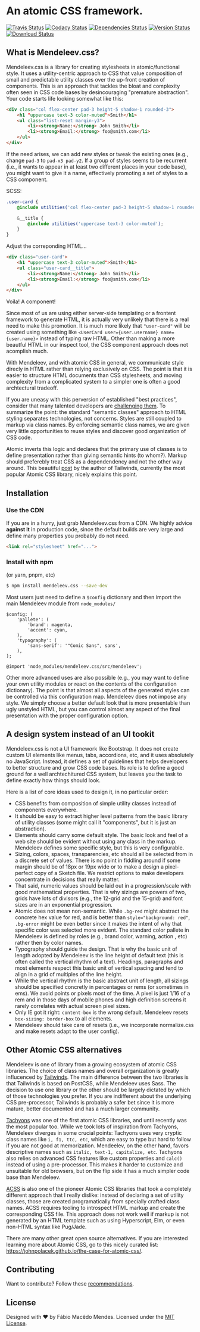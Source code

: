 # An atomic CSS framework.

[![Travis Status](https://travis-ci.org/fabiommendes/mendeleev.css.svg?branch=master)](https://travis-ci.org/fabiommendes/mendeleev.css?branch=master)
[![Codacy Status](https://img.shields.io/codacy/grade/848fb4bd6902434fab0bcfb5461284fe/master.svg)](https://www.codacy.com/app/fabiommendes/mendeleev.css/dashboard)
[![Dependencies Status](https://david-dm.org/fabiommendes/mendeleev.css.svg)](https://david-dm.org/fabiommendes/mendeleev.css)
[![Version Status](https://badge.fury.io/js/mendeleev.svg)](https://www.npmjs.com/package/mendeleev.css)
[![Download Status](https://img.shields.io/npm/dt/mendeleev.css.svg)](https://www.npmjs.com/package/mendeleev.css)


## What is Mendeleev.css?

Mendeleev.css is a library for creating stylesheets in atomic/functional style.
It uses a utility-centric approach to CSS that value composition of small and
predictable utility classes over the up-front creation of components. This is
an approach that tackles the bloat and complexity often seen in CSS code bases
by desincouraging "premature abstraction". Your code starts life looking somewhat
like this:

```html
<div class="col flex-center pad-3 height-5 shadow-1 rounded-3">
    <h1 "uppercase text-3 color-muted">Smith</h1>
    <ul class="list-reset margin-y3">
        <li><strong>Name:</strong> John Smith</li>
        <li><strong>Email:</strong> foo@smith.com</li>
    </ul>
</div>
```

If the need arises, we can add new styles or tweak the existing ones (e.g.,
change `pad-3` to `pad-x3 pad-y2`. If a group of styles seems to be recurrent
(i.e., it wants to appear in at least two different places in your code base),
you might want to give it a name, effectively promoting a set of styles to a
CSS component.

SCSS:

```scss
.user-card {
    @include utilities('col flex-center pad-3 height-5 shadow-1 rounded-3');

    &__title {
        @include utilities('uppercase text-3 color-muted');
    }
}
```

Adjust the correponding HTML...

```html
<div class="user-card">
    <h1 "uppercase text-3 color-muted">Smith</h1>
    <ul class="user-card__title">
        <li><strong>Name:</strong> John Smith</li>
        <li><strong>Email:</strong> foo@smith.com</li>
    </ul>
</div>
```

Voila! A component!

Since most of us are using either server-side templating or a frontent framework
to generate HTML, it is actually very unlikely that there is a real need to make
this promotion. It is much more likely that `"user-card"` will be created
using something like `<UserCard user={user.username} name={user.name}>` instead
of typing raw HTML. Other than making a more beautful HTML in our inspect tool,
the CSS component approach does not acomplish much.

With Mendeleev, and with atomic CSS in general, we communicate style direcly in
HTML rather than relying exclusively on CSS. The point is that it is easier to
structure HTML documents than CSS stylesheets, and moving complexity from a
complicated system to a simpler one is often a good archtectural tradeoff.

If you are uneasy with this perversion of established "best practices",
consider that many talented developers are [challenging them](https://www.smashingmagazine.com/2013/10/challenging-css-best-practices-atomic-approach/).
To summarize the point: the standard "semantic classes" approach to HTML styling
separates technologies, not concerns. Styles are still coupled to markup
via class names. By enforcing semantic class names, we are given very little
opportunities to reuse styles and discover good organization of CSS code.

Atomic inverts this logic and declares that the primary use of classes is
to define presentation rather than giving semantic hints (to whom?). Markup
should preferebly treat CSS as a dependendency and not the other way around.
This beautiful [post](https://adamwathan.me/css-utility-classes-and-separation-of-concerns/)
by the author of Tailwinds, currently the most popular Atomic CSS library,
nicely explains this point.


## Installation

### Use the CDN

If you are in a hurry, just grab Mendeleev.css from a CDN. We highly advice
**against it** in production code, since the default builds are very large and
define many properties you probably do not need.

```html
<link rel="stylesheet" href="...">
```


### Install with npm

(or yarn, pnpm, etc)

```sh
$ npm install mendeleev.css --save-dev
```

Most users just need to define a `$config` dictionary and then import the main
Mendeleev module from `node_modules/`

```
$config: (
    'pallete': (
        'brand': magenta,
        'accent': cyan,
    ),
    'typography': (
        'sans-serif': '"Comic Sans", sans',
    ),
);

@import 'node_modules/mendeleev.css/src/mendeleev';
```

Other more advanced uses are also possible (e.g., you may want to define your
own utility modules or react on the contents of the configuration dictionary).
The point is that almost all aspects of the generated styles can be controlled via
this configuration map. Mendeleev does not impose any style. We simply choose a
better default look that is more presentable than ugly unstyled HTML, but you can
control almost any aspect of the final presentation with the proper configuration
option.


## A design system instead of an UI tookit

Mendeleev.css is not a UI framework like Bootstrap. It does not create custom
UI elements like menus, tabs, accordions, etc, and it uses absolutely no
JavaScript. Instead, it defines a set of guidelines that helps developers to better
structure and grow CSS code bases. Its role is to define a good ground for a
well archtechitured CSS system, but leaves you the task to define exactly how
things should look.

Here is a list of core ideas used to design it, in no particular order:

* CSS benefits from composition of simple utility classes instead of components everywhere.
* It should be easy to extract higher level patterns from the basic library of
  utility classes (some might call it "components", but it is just an abstraction).
* Elements should carry some default style. The basic look and feel of a web site
  should be evident without using any class in the markup. Mendeleev defines
  some specific style, but this is very configurable.
* Sizing, colors, spaces, transparencies, etc should all be selected from in a discrete
  set of values. There is no point in fiddling around if some margin should
  be of 18px or 19px wide or to make a design a pixel-perfect copy of a Sketch
  file. We restrict options to make developers concentrate in decisions that
  really matter.
* That said, numeric values should be laid out in a progression/scale with good
  mathematical properties. That is why sizings are powers of two, grids have lots
  of divisors (e.g., the 12-grid and the 15-grid) and font sizes are in an
  exponential progression.
* Atomic does not mean non-semantic. While `.bg-red` might abstract the concrete
  hex value for red, and is better than `style="background: red"`,
  `.bg-error` might be even better since it makes the intent of why that
  specific color was selected more evident. The standard color pallete in
  Mendeleev is defined by roles (e.g., brand color, warning, action , etc) rather
  then by color names.
* Typography should guide the design. That is why the basic unit of length
  adopted by Mendeleev is the line height of default text (this is often called
  the vertical rhythm of a text). Headings, paragraphs and most elements respect
  this basic unit of vertical spacing and tend to align in a grid of multiples
  of the line height.
* While the vertical rhythm is the basic abstract unit of length, all sizings
  should be specified concretly in percentages or rems (or sometimes in ems). We
  avoid points or pixels most of the time. A pixel is just 1/16 of a rem and in
  those days of mobile phones and high definition screens it rarely correlates
  with actual screen pixel sizes.
* Only IE got it right: `content-box` is the wrong default. Mendeleev resets
  `box-sizing: border-box` to all elements.
* Mendeleev should take care of resets (i.e., we incorporate normalize.css and
  make resets adapt to the user config).


## Other Atomic CSS alternatives

Mendeleev is one of library from a growing ecosystem of atomic CSS libraries.
The choice of class names and overall organization is greatly influcenced by
[Tailwinds](https://tailwindcss.com/). The main difference between the two
libraries is that Tailwinds is based on PostCSS, while Mendeleev uses Sass. The
decision to use one library or the other should be largely dictated by which of
those technologies you prefer. If you are indifferent about the underlying CSS
pre-processor, Tailwinds is probably a safer bet since it is more mature,
better documented and has a much larger community.

[Tachyons](https://tachyons.io) was one of the first atomic CSS libraries, and
until recently was the most popular too. While we took lots of inspiration from
Tachyons, Mendeleev diverges in some crucial points: Tachyons uses very cryptic
class names like `i, f1, ttc, etc`, which are easy to type but hard to follow if
you are not good at memorization. Mendeelev, on the other hand, favors descriptive
names such as `italic, text-1, capitalize, etc`. Tachyons also relies on
advanced CSS features like custom properties and `calc()` instead of using a
pre-processor. This makes it harder to customize and unsuitable for old browsers,
but on the flip side it has a much simpler code base than Mendeleev.

[ACSS](https://acss.io/) is also one of the pioneer Atomic CSS libraries that
took a completely different approach that I really dislike: instead of declaring
a set of utility classes, those are created programatically from specially crafted
class names. ACSS requires tooling to introspect HTML markup and create the
corresponding CSS file. This approach does not work well if markup is not
generated by an HTML template such as using Hyperscript, Elm, or even non-HTML
syntax like Pug/Jade.

There are many other great open source alternatives. If you are interested learning
more about  Atomic CSS, go to this nicely curated list: https://johnpolacek.github.io/the-case-for-atomic-css/.


## Contributing

Want to contribute? Follow these [recommendations](https://github.com/fabiommendes/mendeleev.css/blob/master/.github/contributing.md).


## License

Designed with ♥ by Fábio Macêdo Mendes. Licensed under the [MIT License](LICENSE).
